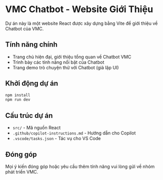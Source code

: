 # VMC Chatbot - Website Giới Thiệu

Dự án này là một website React được xây dựng bằng Vite để giới thiệu về Chatbot của VMC.

## Tính năng chính

- Trang chủ hiện đại, giới thiệu tổng quan về Chatbot VMC
- Trình bày các tính năng nổi bật của Chatbot
- Trang demo trò chuyện thử với Chatbot (giả lập UI)

## Khởi động dự án

```bash
npm install
npm run dev
```

## Cấu trúc dự án

- `src/` - Mã nguồn React
- `.github/copilot-instructions.md` - Hướng dẫn cho Copilot
- `.vscode/tasks.json` - Tác vụ cho VS Code

## Đóng góp

Mọi ý kiến đóng góp hoặc yêu cầu thêm tính năng vui lòng gửi về nhóm phát triển VMC.
